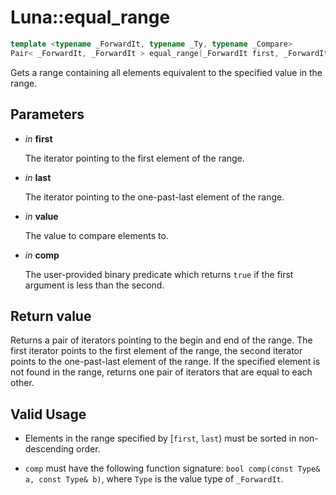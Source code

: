 # Luna::equal_range

```c++
template <typename _ForwardIt, typename _Ty, typename _Compare>
Pair< _ForwardIt, _ForwardIt > equal_range(_ForwardIt first, _ForwardIt last, const _Ty &value, _Compare comp)
```

Gets a range containing all elements equivalent to the specified value in the range. 



## Parameters
* *in* **first**

    The iterator pointing to the first element of the range. 

* *in* **last**

    The iterator pointing to the one-past-last element of the range. 

* *in* **value**

    The value to compare elements to. 

* *in* **comp**

    The user-provided binary predicate which returns `​true` if the first argument is less than the second. 

## Return value
Returns a pair of iterators pointing to the begin and end of the range. The first iterator points to the first element of the range, the second iterator points to the one-past-last element of the range. If the specified element is not found in the range, returns one pair of iterators that are equal to each other. 

## Valid Usage
* Elements in the range specified by [`first`, `last`) must be sorted in non-descending order.

* `comp` must have the following function signature: `bool comp(const Type& a, const Type& b)`, where `Type` is the value type of `_ForwardIt`. 

